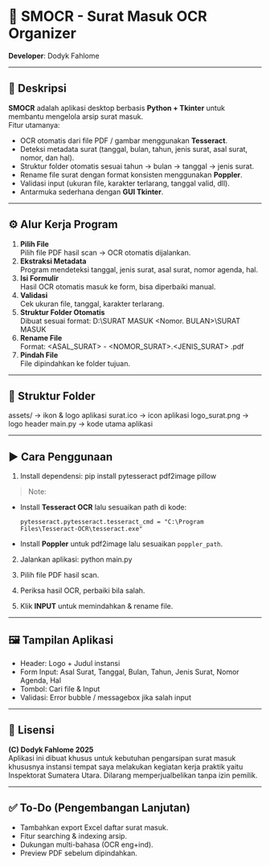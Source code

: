 # 📌 SMOCR - Surat Masuk OCR Organizer
**Developer**: Dodyk Fahlome

---

## 📖 Deskripsi
**SMOCR** adalah aplikasi desktop berbasis **Python + Tkinter** untuk membantu mengelola arsip surat masuk.  
Fitur utamanya:
- OCR otomatis dari file PDF / gambar menggunakan **Tesseract**.
- Deteksi metadata surat (tanggal, bulan, tahun, jenis surat, asal surat, nomor, dan hal).
- Struktur folder otomatis sesuai tahun → bulan → tanggal → jenis surat.
- Rename file surat dengan format konsisten menggunakan **Poppler**.
- Validasi input (ukuran file, karakter terlarang, tanggal valid, dll).
- Antarmuka sederhana dengan **GUI Tkinter**.

---

## ⚙️ Alur Kerja Program
1. **Pilih File**  
   Pilih file PDF hasil scan → OCR otomatis dijalankan.  
2. **Ekstraksi Metadata**  
   Program mendeteksi tanggal, jenis surat, asal surat, nomor agenda, hal.  
3. **Isi Formulir**  
   Hasil OCR otomatis masuk ke form, bisa diperbaiki manual.  
4. **Validasi**  
   Cek ukuran file, tanggal, karakter terlarang.  
5. **Struktur Folder Otomatis**  
   Dibuat sesuai format: D:\SURAT MASUK <TAHUN><Nomor. BULAN><Tanggal BULAN_SUFFIX>\SURAT MASUK <Jenis Surat>
6. **Rename File**  
   Format: <ASAL_SURAT> - <NOMOR_SURAT>.<JENIS_SURAT> <HAL>.pdf
7. **Pindah File**  
   File dipindahkan ke folder tujuan.

---

## 📂 Struktur Folder
assets/ → ikon & logo aplikasi
   surat.ico → icon aplikasi
   logo_surat.png → logo header
   main.py → kode utama aplikasi

---

## ▶️ Cara Penggunaan
1. Install dependensi: pip install pytesseract pdf2image pillow
> Note:
- Install **Tesseract OCR** lalu sesuaikan path di kode:
  ```
  pytesseract.pytesseract.tesseract_cmd = "C:\Program Files\Tesseract-OCR\tesseract.exe"
  ```
- Install **Poppler** untuk pdf2image lalu sesuaikan `poppler_path`.

2. Jalankan aplikasi: python main.py

3. Pilih file PDF hasil scan.  
4. Periksa hasil OCR, perbaiki bila salah.  
5. Klik **INPUT** untuk memindahkan & rename file.  

---

## 🖼️ Tampilan Aplikasi
- Header: Logo + Judul instansi
- Form Input: Asal Surat, Tanggal, Bulan, Tahun, Jenis Surat, Nomor Agenda, Hal
- Tombol: Cari file & Input
- Validasi: Error bubble / messagebox jika salah input

---

## 📜 Lisensi
**(C) Dodyk Fahlome 2025**  
Aplikasi ini dibuat khusus untuk kebutuhan pengarsipan surat masuk khususnya instansi
tempat saya melakukan kegiatan kerja praktik yaitu Inspektorat Sumatera Utara.
Dilarang memperjualbelikan tanpa izin pemilik.

---

## ✅ To-Do (Pengembangan Lanjutan)
- Tambahkan export Excel daftar surat masuk.
- Fitur searching & indexing arsip.
- Dukungan multi-bahasa (OCR eng+ind).
- Preview PDF sebelum dipindahkan.
